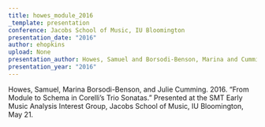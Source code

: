 ```yaml
---
title: howes_module_2016
_template: presentation
conference: Jacobs School of Music, IU Bloomington
presentation_date: "2016"
author: ehopkins
upload: None
presentation_author: Howes, Samuel and Borsodi-Benson, Marina and Cumming, Julie
presentation_year: "2016"
---
```

Howes, Samuel, Marina Borsodi-Benson, and Julie Cumming. 2016. “From Module to Schema in Corelli’s Trio Sonatas.” Presented at the SMT Early Music Analysis Interest Group, Jacobs School of Music, IU Bloomington, May 21.